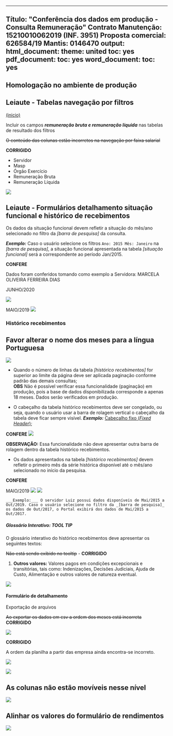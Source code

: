 
---
Título: "Conferência dos dados em produção - Consulta Remuneração"
Contrato Manutenção: 15210010062019 (INF. 3951)
Proposta comercial: 626584/19
Mantis: 0146470
output:
  html_document:
    theme: united
    toc: yes
  pdf_document:
    toc: yes
  word_document:
    toc: yes
---

## Homologação no ambiente de produção

## Leiaute - Tabelas navegação por filtros
<a href="#top">(inicio)</a>

Incluir os campos ___remuneração bruta e remuneração líquida___ nas tabelas de resultado dos filtros



<div class="alert alert-success">

<s>O conteúdo das colunas estão incorretos na navegação por faixa salarial</s>

__CORRIGIDO__

* Servidor
* Masp
* Órgão Exercício
* Remuneração Bruta
* Remuneração Líquida


![](static/producao-sequencia-colunas-corrigido.jpg)

</div>

## Leiaute - Formulários detalhamento situação funcional e histórico de recebimentos

Os dados da situação funcional devem refletir a situação do mês/ano selecionado no filtro da _[barra de pesquisa]_ da consulta.

___Exemplo:___ Caso o usuário selecione os filtros `Ano: 2015 Mês: Janeiro` na _[barra de pesquisa]_, a situação funcional apresentada na tabela _[situação funcional]_ será a correspondente ao período Jan/2015.

<div class="alert alert-success">


__CONFERE__

Dados foram conferidos tomando como exemplo a Servidora: MARCELA OLIVEIRA FERREIRA DIAS

JUNHO/2020

![](static/producao-situacao-funcional-marcela-jun-2020.png)

MAIO/2019
![](static/producao-situacao-funcional-marcela-mai-2019.png)

</div>


### Histórico recebimentos

<div class="alert alert-success">

Favor alterar o nome dos meses para a língua Portuguesa
--

![](static/producao-nome-meses-corrigido.jpg)

</div>


* Quando o número de linhas da tabela _[histórico recebimentos]_ for superior ao limite da página deve ser aplicada paginação conforme padrão das demais consultas; <div class="alert alert-warning"> **OBS** Não é possível verificar essa funcionalidade (paginação) em produção, pois a base de dados disponibilizada corresponde a apenas 18 meses. Dados serão verificados em produção.

</div>


* O cabeçalho da tabela histórico recebimentos deve ser congelado, ou seja, quando o usuário usar a barra de rolagem vertical o cabeçalho da tabela deve ficar sempre visível. ___Exemplo:___ [Cabeçalho fixo (_Fixed Header_)](https://uxdesign.cc/design-better-data-tables-4ecc99d23356#86cf);

<div class="alert alert-success">

__CONFERE__
![](static/producao-cabecalho.png)

</div>

__OBSERVAÇÃO:__ Essa funcionalidade não deve apresentar outra barra de rolagem dentro da tabela histórico recebimentos.

* Os dados apresentados na tabela _[histórico recebimentos]_ devem refletir o primeiro mês da série histórica disponível até o mês/ano selecionado no início da pesquisa.

<div class="alert alert-success">

__CONFERE__

MAIO/2019
![](static/producao-serie-historica.png)
![](static/producao-serie-historica2.png)

</div>

    ___Exemplo:___ O servidor Luiz possui dados disponíveis de Mai/2015 a Out/2019. Caso o usuário selecione no filtro da _[barra de pesquisa]_ os dados de Out/2017, o Portal exibirá dos dados de Mai/2015 a Out/2017.

##### Glossário Interativo: TOOL TIP

O glossário interativo do histórico recebimentos deve apresentar os seguintes textos:

<div class="alert alert-success">

<s>Não está sendo exibido no tooltip</s> - __CORRIGIDO__

1. __Outros valores:__ Valores pagos em condições excepcionais e transitórias, tais como: Indenizações, Decisões Judiciais, Ajuda de Custo, Alimentação e outros valores de natureza eventual.

![](static/producao-outros-valores.jpg)

</div>


#### Formulário de detalhamento

Exportação de arquivos

<div class="alert alert-success">

<s>Ao exportar os dados em csv a ordem dos meses está incorreta</s> __CORRIGIDO__


![](static/producao-ordem-mes-corrigido.jpg)

</div>

<div class="alert alert-success">

__CORRIGIDO__

A ordem da planilha a partir das empresa ainda encontra-se incorreto.

![](static/producao-ordem-empresas-corrigido.jpg)

![](static/espec-arquivo-csv.png)

</div>

<div class="alert alert-success">

As colunas não estão movíveis nesse nível
--

![](static/producao-mover-coluna-corigido.jpg)

</div>

<div class="alert alert-success">

Alinhar os valores do formulário de rendimentos
--

![](static/producao-alinhar-valores-corrigido.jpg)

</div>
